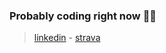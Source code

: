 ### Probably coding right now 🧑‍🚀

> [linkedin](https://linkedin.com/in/johnsfarrell) - [strava](https://www.strava.com/pros/johnfarrell)
